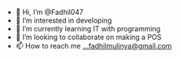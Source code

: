 - 👋 Hi, I’m @Fadhil047
- 👀 I’m interested in developing
- 🌱 I’m currently learning IT with programming
- 💞️ I’m looking to collaborate on making a POS
- 📫 How to reach me ...fadhilmulinya@gmail.com

<!---
Fadhil047/Fadhil047 is a ✨ special ✨ repository because its `README.md` (this file) appears on your GitHub profile.
You can click the Preview link to take a look at your changes.
--->
